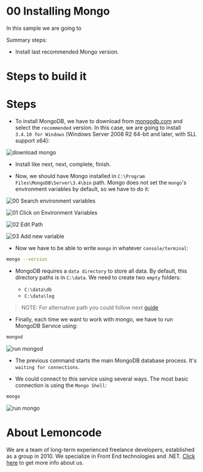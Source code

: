 # 00 Installing Mongo

In this sample we are going to

Summary steps:

- Install last recommended Mongo version.

# Steps to build it

# Steps

- To install MongoDB, we have to download from [mongodb.com](https://www.mongodb.com/download-center?jmp=docs&_ga=1.47537327.909570938.1454600557#community) and select the `recommended` version. In this case, we are going to install `3.4.10 for Windows` (Windows Server 2008 R2 64-bit and later, with SLL support x64):

![download mongo](../../99%20Resources/00%20Intro/00%20Installing%20Mongo/download%20mongo.png)

- Install like next, next, complete, finish.

- Now, we should have Mongo installed in `C:\Program Files\MongoDB\Server\3.4\bin` path. Mongo does not set the `mongo`'s environment variables by default, so we have to do it:

![00 Search environment variables](../../99%20Resources/00%20Intro/00%20Installing%20Mongo/00%20Search%20environment%20variables.png)

![01 Click on Environment Variables](../../99%20Resources/00%20Intro/00%20Installing%20Mongo/01%20Click%20on%20Environment%20Variables.png)

![02 Edit Path](../../99%20Resources/00%20Intro/00%20Installing%20Mongo/02%20Edit%20Path.png)

![03 Add new variable](../../99%20Resources/00%20Intro/00%20Installing%20Mongo/03%20Add%20new%20variable.png)

- Now we have to be able to write `mongo` in whatever `console/terminal`:

```bash
mongo --version
```

- MongoDB requires a `data directory` to store all data. By default, this directory paths is in `C:\data`. We need to create two `empty` folders:

    - `C:\data\db`
    - `C:\data\log`

> NOTE: For alternative path you could follow next [guide](https://docs.mongodb.com/manual/tutorial/install-mongodb-on-windows/#set-up-the-mongodb-environment)

- Finally, each time we want to work with mongo, we have to run MongoDB Service using:

```bash
mongod
```

![run mongod](../../99%20Resources/00%20Intro/00%20Installing%20Mongo/run%20mongod.gif)

- The previous command starts the main MongoDB database process. It's `waiting for connections`.

- We could connect to this service using several ways. The most basic connection is using the `Mongo Shell`:

```bash
mongo
```

![run mongo](../../99%20Resources/00%20Intro/00%20Installing%20Mongo/run%20mongo.gif)

# About Lemoncode

We are a team of long-term experienced freelance developers, established as a group in 2010.
We specialize in Front End technologies and .NET. [Click here](http://lemoncode.net/services/en/#en-home) to get more info about us.
